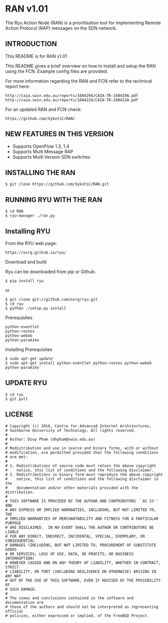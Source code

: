 RAN v1.01
==========
The Ryu Action Node (RAN) is a prioritisation tool for implementing Remote Action Protocol (RAP) messages on the SDN network.

INTRODUCTION
------------
This README is for RAN v1.01

This README gives a brief overview on how to install and setup the RAN using the FCN.
Example config files are provided.

For more information regarding the RAN and FCN refer to the technical report here:

    http://caia.swin.edu.au/reports/160429A/CAIA-TR-160429A.pdf
    http://caia.swin.edu.au/reports/160422A/CAIA-TR-160422A.pdf

For an updated RAN and FCN check:

    https://github.com/XykotiC/RAN/

NEW FEATURES IN THIS VERSION
----------------------------

- Supports OpenFlow 1.3, 1.4
- Supports Multi Message RAP
- Supports Multi Version SDN switches

  
INSTALLING THE RAN
-------------------

    $ git clone https://github.com/XykotiC/RAN.git

RUNNING RYU WITH THE RAN
------------------------

    $ cd RAN
    $ ryu-manager ./ran.py
   
Installing RYU
--------------
From the RYU web page:

    https://osrg.github.io/ryu/


Download and build

Ryu can be downloaded from pip or Github.

    $ pip install ryu

or

    $ git clone git://github.com/osrg/ryu.git
    $ cd ryu
    $ python ./setup.py install

Prerequisites

    python-eventlet
    python-routes
    python-webob
    python-paramiko

Installing Prerequisites

    $ sudo apt-get update`
    $ sudo apt-get install python-eventlet python-routes python-webob python-paramiko`

UPDATE RYU
------------

    $ cd ryu
    $ git pull

LICENSE
-------

    # Copyright (c) 2016, Centre for Advanced Internet Architectures,
    # Swinburne University of Technology. All rights reserved.
    #
    # Author: Dzuy Pham (dhpham@swin.edu.au)
    #
    # Redistribution and use in source and binary forms, with or without
    # modification, are permitted provided that the following conditions
    # are met:
    #
    # 1. Redistributions of source code must retain the above copyright
    #    notice, this list of conditions and the following disclaimer.
    # 2. Redistributions in binary form must reproduce the above copyright
    #    notice, this list of conditions and the following disclaimer in the
    #    documentation and/or other materials provided with the distribution.
    #
    # THIS SOFTWARE IS PROVIDED BY THE AUTHOR AND CONTRIBUTORS ``AS IS'' AND
    # ANY EXPRESS OR IMPLIED WARRANTIES, INCLUDING, BUT NOT LIMITED TO, THE
    # IMPLIED WARRANTIES OF MERCHANTABILITY AND FITNESS FOR A PARTICULAR PURPOSE
    # ARE DISCLAIMED.  IN NO EVENT SHALL THE AUTHOR OR CONTRIBUTORS BE LIABLE
    # FOR ANY DIRECT, INDIRECT, INCIDENTAL, SPECIAL, EXEMPLARY, OR CONSEQUENTIAL
    # DAMAGES (INCLUDING, BUT NOT LIMITED TO, PROCUREMENT OF SUBSTITUTE GOODS
    # OR SERVICES; LOSS OF USE, DATA, OR PROFITS; OR BUSINESS INTERRUPTION)
    # HOWEVER CAUSED AND ON ANY THEORY OF LIABILITY, WHETHER IN CONTRACT, STRICT
    # LIABILITY, OR TORT (INCLUDING NEGLIGENCE OR OTHERWISE) ARISING IN ANY WAY
    # OUT OF THE USE OF THIS SOFTWARE, EVEN IF ADVISED OF THE POSSIBILITY OF
    # SUCH DAMAGE.
    #
    # The views and conclusions contained in the software and documentation are
    # those of the authors and should not be interpreted as representing official
    # policies, either expressed or implied, of the FreeBSD Project.
